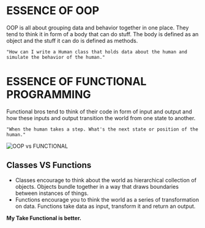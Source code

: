# ESSENCE OF OOP
OOP is all about grouping data and behavior together in one place. They tend to think it in form of a body that can do stuff. The body is defined as an object and the stuff it can do is defined as methods.
```
"How can I write a Human class that holds data about the human and simulate the behavior of the human."
```

# ESSENCE OF FUNCTIONAL PROGRAMMING
Functional bros tend to think of their code in form of input and output and how these inputs and output transition the world from one state to another.
```
"When the human takes a step. What's the next state or position of the human."
```

![OOP vs FUNCTIONAL](https://storage.googleapis.com/qvault-webapp-dynamic-assets/course_assets/1ebIHa9.png)

## Classes VS Functions

- Classes encourage to think about the world as hierarchical collection of objects. Objects bundle together in a way that draws boundaries between instances of things.
- Functions encourage you to think the world as a series of transformation on data. Functions take data as input, transform it and return an output. 

**My Take Functional is better.**

